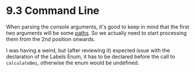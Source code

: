 # 9.3 Command Line

When parsing the console arguments, it's good to keep in mind that the first two arguments will be some [paths](https://nodejs.org/api/process.html#processargv). So we actually need to start processing them from the 2nd position onwards.

I was having a weird, but (after reviewing it) expected issue with the declaration of the Labels Enum, it has to be declared before the call to `calculateBmi`, otherwise the enum would be undefined. 